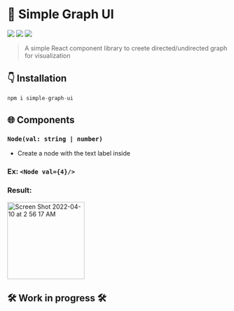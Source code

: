 # 💫  Simple Graph UI
<img src="https://img.shields.io/npm/v/simple-graph-ui"/> <img src="https://img.shields.io/npm/dw/simple-graph-ui?color=blue"/> <img src="https://img.shields.io/bundlephobia/min/simple-graph-ui?color=gree"/> 

> A simple React component library to creete directed/undirected graph for visualization

## 👇 Installation

```javascript
npm i simple-graph-ui
```

## 🌐 Components

### ``` Node(val: string | number) ```
* Create a node with the text label inside

### Ex: ``` <Node val={4}/> ```
### Result: 
<img width="176" alt="Screen Shot 2022-04-10 at 2 56 17 AM" src="https://user-images.githubusercontent.com/58461444/162612753-db74522a-e390-4269-a581-c41e5c054611.png">


## 🛠 Work in progress  🛠

